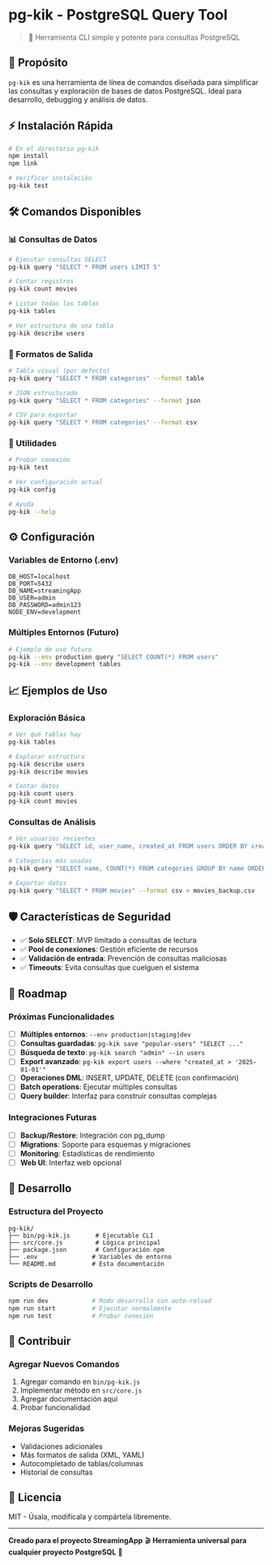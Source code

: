 # pg-kik - PostgreSQL Query Tool

> 🚀 Herramienta CLI simple y potente para consultas PostgreSQL

## 🎯 Propósito

`pg-kik` es una herramienta de línea de comandos diseñada para simplificar las consultas y exploración de bases de datos PostgreSQL. Ideal para desarrollo, debugging y análisis de datos.

## ⚡ Instalación Rápida

```bash
# En el directorio pg-kik
npm install
npm link

# Verificar instalación
pg-kik test
```

## 🛠️ Comandos Disponibles

### 📊 Consultas de Datos
```bash
# Ejecutar consultas SELECT
pg-kik query "SELECT * FROM users LIMIT 5"

# Contar registros
pg-kik count movies

# Listar todas las tablas
pg-kik tables

# Ver estructura de una tabla
pg-kik describe users
```

### 🎨 Formatos de Salida
```bash
# Tabla visual (por defecto)
pg-kik query "SELECT * FROM categories" --format table

# JSON estructurado
pg-kik query "SELECT * FROM categories" --format json

# CSV para exportar
pg-kik query "SELECT * FROM categories" --format csv
```

### 🔧 Utilidades
```bash
# Probar conexión
pg-kik test

# Ver configuración actual
pg-kik config

# Ayuda
pg-kik --help
```

## ⚙️ Configuración

### Variables de Entorno (.env)
```env
DB_HOST=localhost
DB_PORT=5432
DB_NAME=streamingApp
DB_USER=admin
DB_PASSWORD=admin123
NODE_ENV=development
```

### Múltiples Entornos (Futuro)
```bash
# Ejemplo de uso futuro
pg-kik --env production query "SELECT COUNT(*) FROM users"
pg-kik --env development tables
```

## 📈 Ejemplos de Uso

### Exploración Básica
```bash
# Ver qué tablas hay
pg-kik tables

# Explorar estructura
pg-kik describe users
pg-kik describe movies

# Contar datos
pg-kik count users
pg-kik count movies
```

### Consultas de Análisis
```bash
# Ver usuarios recientes
pg-kik query "SELECT id, user_name, created_at FROM users ORDER BY created_at DESC LIMIT 10"

# Categorías más usadas
pg-kik query "SELECT name, COUNT(*) FROM categories GROUP BY name ORDER BY count DESC"

# Exportar datos
pg-kik query "SELECT * FROM movies" --format csv > movies_backup.csv
```

## 🛡️ Características de Seguridad

- ✅ **Solo SELECT**: MVP limitado a consultas de lectura
- ✅ **Pool de conexiones**: Gestión eficiente de recursos
- ✅ **Validación de entrada**: Prevención de consultas maliciosas
- ✅ **Timeouts**: Evita consultas que cuelguen el sistema

## 🚀 Roadmap

### Próximas Funcionalidades
- [ ] **Múltiples entornos**: `--env production|staging|dev`
- [ ] **Consultas guardadas**: `pg-kik save "popular-users" "SELECT ..."`
- [ ] **Búsqueda de texto**: `pg-kik search "admin" --in users`
- [ ] **Export avanzado**: `pg-kik export users --where "created_at > '2025-01-01'"`
- [ ] **Operaciones DML**: INSERT, UPDATE, DELETE (con confirmación)
- [ ] **Batch operations**: Ejecutar múltiples consultas
- [ ] **Query builder**: Interfaz para construir consultas complejas

### Integraciones Futuras
- [ ] **Backup/Restore**: Integración con pg_dump
- [ ] **Migrations**: Soporte para esquemas y migraciones
- [ ] **Monitoring**: Estadísticas de rendimiento
- [ ] **Web UI**: Interfaz web opcional

## 🧰 Desarrollo

### Estructura del Proyecto
```
pg-kik/
├── bin/pg-kik.js       # Ejecutable CLI
├── src/core.js         # Lógica principal
├── package.json        # Configuración npm
├── .env               # Variables de entorno
└── README.md          # Esta documentación
```

### Scripts de Desarrollo
```bash
npm run dev            # Modo desarrollo con auto-reload
npm run start          # Ejecutar normalmente
npm run test           # Probar conexión
```

## 🤝 Contribuir

### Agregar Nuevos Comandos
1. Agregar comando en `bin/pg-kik.js`
2. Implementar método en `src/core.js`
3. Agregar documentación aquí
4. Probar funcionalidad

### Mejoras Sugeridas
- Validaciones adicionales
- Más formatos de salida (XML, YAML)
- Autocompletado de tablas/columnas
- Historial de consultas

## 📄 Licencia

MIT - Úsala, modifícala y compártela libremente.

---

**Creado para el proyecto StreamingApp** 🎬
**Herramienta universal para cualquier proyecto PostgreSQL** 🐘